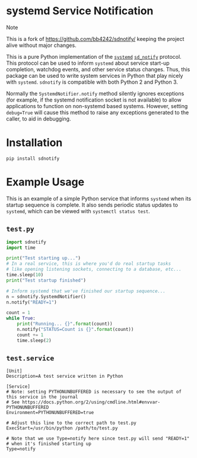 # systemd Service Notification

> [!NOTE]
> This is a fork of https://github.com/bb4242/sdnotify/ keeping the project
> alive without major changes.

This is a pure Python implementation of the
[`systemd`](http://www.freedesktop.org/wiki/Software/systemd/)
[`sd_notify`](http://www.freedesktop.org/software/systemd/man/sd_notify.html)
protocol. This protocol can be used to inform `systemd` about service start-up
completion, watchdog events, and other service status changes. Thus, this
package can be used to write system services in Python that play nicely with
`systemd`. `sdnotify` is compatible with both Python 2 and Python 3.

Normally the `SystemdNotifier.notify` method silently ignores exceptions (for example, if the
systemd notification socket is not available) to allow applications to
function on non-systemd based systems. However, setting `debug=True` will
cause this method to raise any exceptions generated to the caller, to
aid in debugging.

# Installation

`pip install sdnotify`

# Example Usage

This is an example of a simple Python service that informs `systemd` when its
startup sequence is complete. It also sends periodic status updates to `systemd`,
which can be viewed with `systemctl status test`.

## `test.py`
```python
import sdnotify
import time

print("Test starting up...")
# In a real service, this is where you'd do real startup tasks
# like opening listening sockets, connecting to a database, etc...
time.sleep(10)
print("Test startup finished")

# Inform systemd that we've finished our startup sequence...
n = sdnotify.SystemdNotifier()
n.notify("READY=1")

count = 1
while True:
	print("Running... {}".format(count))
	n.notify("STATUS=Count is {}".format(count))
	count += 1
	time.sleep(2)
```

## `test.service`

    [Unit]
    Description=A test service written in Python

    [Service]
    # Note: setting PYTHONUNBUFFERED is necessary to see the output of this service in the journal
    # See https://docs.python.org/2/using/cmdline.html#envvar-PYTHONUNBUFFERED
    Environment=PYTHONUNBUFFERED=true

	# Adjust this line to the correct path to test.py
    ExecStart=/usr/bin/python /path/to/test.py

    # Note that we use Type=notify here since test.py will send "READY=1"
    # when it's finished starting up
	Type=notify
